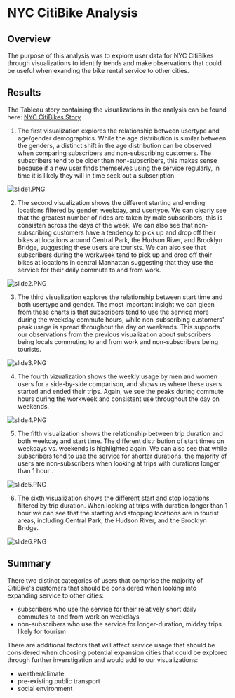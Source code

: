 #  NYC CitiBike Analysis

## Overview 

The purpose of this analysis was to explore user data for NYC CitiBikes through visualizations to identify trends and make observations that could be useful when exanding the bike rental service to other cities.

## Results

The Tableau story containing the visualizations in the analysis can be found here: [NYC CitiBikes Story](https://public.tableau.com/profile/lindsay.macdonald#!/vizhome/NYCCitiBikeDashboard_16195910975670/NYCCitiBikes)

1. The first visualization explores the relationship between usertype and age/gender demographics. While the age distribution is similar between the genders, a distinct shift in the age distribution can be observed when comparing subscribers and non-subscribing customers. The subscribers tend to be older than non-subscribers, this makes sense because if a new user finds themselves using the service regularly, in time it is likely they will in time seek out a subscription.

![slide1.PNG](images/slide1.PNG)

2. The second visualization shows the different starting and ending locations filtered by gender, weekday, and usertype. We can clearly see that the greatest number of rides are taken by male subscribers, this is consisten across the days of the week. We can also see that non-subscribing customers have a tendency to pick up and drop off their bikes at locations around Central Park, the Hudson River, and Brooklyn Bridge, suggesting these users are tourists. We can also see that subscribers during the workweek tend to pick up and drop off their bikes at locations in central Manhattan suggesting that they use the service for their daily commute to and from work.

![slide2.PNG](images/slide2.PNG)

3. The third visualization explores the relationship between start time and both usertype and gender. The most important insight we can gleen from these charts is that subscribers tend to use the service more during the weekday commute hours, while non-subscribing customers' peak usage is spread throughout the day on weekends. This supports our observations from the previous visualization about subscribers being locals commuting to and from work and non-subscribers being tourists. 

![slide3.PNG](images/slide3.PNG)

4. The fourth vizualization shows the weekly usage by men and women users for a side-by-side comparison, and shows us where these users started and ended their trips. Again, we see the peaks during commute hours during the workweek and consistent use throughout the day on weekends. 

![slide4.PNG](images/slide4.PNG)

5. The fifth visualization shows the relationship between trip duration and both weekday and start time. The different distribution of start times on weekdays vs. weekends is highlighted again. We can also see that while subscribers tend to use the service for shorter durations, the majority of users are non-subscribers when looking at trips with durations longer than 1 hour .     

![slide5.PNG](images/slide5.PNG)

6. The sixth visualization shows the different start and stop locations filtered by trip duration. When looking at trips with duration longer than 1 hour we can see that the starting and stopping locations are in tourist areas, including Central Park, the Hudson River, and the Brooklyn Bridge. 

![slide6.PNG](images/slide6.PNG)

## Summary

There two distinct categories of users that comprise the majority of CitiBike's customers that should be considered when looking into expanding service to other cities:
- subscribers who use the service for their relatively short daily commutes to and from work on weekdays
- non-subscribers who use the service for longer-duration, midday trips likely for tourism 

There are additional factors that will affect service usage that should be considered when choosing potential expansion cities that could be explored through further inverstigation and would add to our visualizations: 
- weather/climate
- pre-existing public transport
- social environment
 


